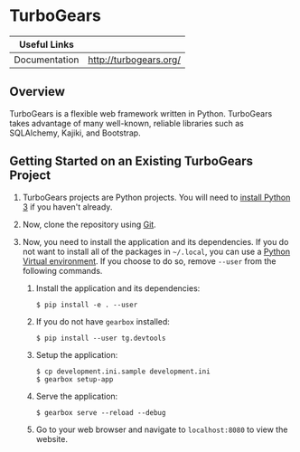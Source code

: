 # TurboGears
| Useful Links      |                         |
|-------------------|-------------------------|
| Documentation     | http://turbogears.org/  |

## Overview

TurboGears is a flexible web framework written in Python. TurboGears takes
advantage of many well-known, reliable libraries such as SQLAlchemy, Kajiki, and
Bootstrap.

## Getting Started on an Existing TurboGears Project

1. TurboGears projects are Python projects. You will need to [install Python
   3](./Python3.md#installing-python-3) if you haven't already.

2. Now, clone the repository using [Git](./Git.md).

3. Now, you need to install the application and its dependencies. If you do not
   want to install all of the packages in `~/.local`, you can use a [Python
   Virtual environment](./Python-Virtual-Environment.md). If you choose to do
   so, remove `--user` from the following commands.

   1. Install the application and its dependencies:

          $ pip install -e . --user

   2. If you do not have `gearbox` installed:

          $ pip install --user tg.devtools

   3. Setup the application:

          $ cp development.ini.sample development.ini
          $ gearbox setup-app

   4. Serve the application:

          $ gearbox serve --reload --debug

   5. Go to your web browser and navigate to `localhost:8080` to view the
      website.

